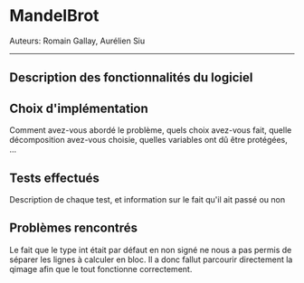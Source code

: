 # MandelBrot

Auteurs: Romain Gallay, Aurélien Siu

---
## Description des fonctionnalités du logiciel




## Choix d'implémentation

Comment avez-vous abordé le problème, quels choix avez-vous fait, quelle 
décomposition avez-vous choisie, quelles variables ont dû être protégées, ...



## Tests effectués

Description de chaque test, et information sur le fait qu'il ait passé ou non


## Problèmes rencontrés

Le fait que le type int était par défaut en non signé ne nous a pas permis de séparer les lignes à calculer en bloc.
Il a donc fallut parcourir directement la qimage afin que le tout fonctionne correctement.
